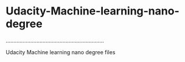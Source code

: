 # Udacity-Machine-learning-nano-degree

................................................................

Udacity Machine learning nano degree files
